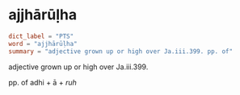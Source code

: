 # ajjhārūḷha

``` toml
dict_label = "PTS"
word = "ajjhārūḷha"
summary = "adjective grown up or high over Ja.iii.399. pp. of"
```

adjective grown up or high over Ja.iii.399.

pp. of adhi \+ ā \+ *ruh*

